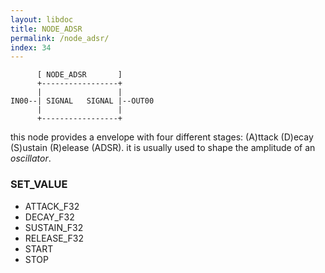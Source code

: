 ```yaml
---
layout: libdoc
title: NODE_ADSR
permalink: /node_adsr/
index: 34
---
```


          [ NODE_ADSR       ]       
          +-----------------+       
          |                 |       
    IN00--| SIGNAL   SIGNAL |--OUT00
          |                 |       
          +-----------------+       

this node provides a envelope with four different stages: (A)ttack (D)ecay (S)ustain (R)elease (ADSR). it is usually used to shape the amplitude of an *oscillator*.

### SET_VALUE

- ATTACK_F32
- DECAY_F32
- SUSTAIN_F32
- RELEASE_F32
- START
- STOP


